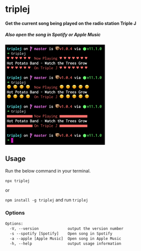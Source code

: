 # triplej

#### Get the current song being played on the radio station Triple J

##### Also open the song in Spotify or Apple Music

<img width="320" src="https://raw.githubusercontent.com/etoxin/triplej/master/screen.png" alt="chalk">

## Usage 

Run the below command in your terminal. 

`npx triplej`

or

`npm install -g triplej` and run `triplej`


###  Options

```
Options:
  -V, --version             output the version number
  -s --spotify [Spotify]    Open song in Spotify
  -a --apple [Apple Music]  Open song in Apple Music
  -h, --help                output usage information
```
